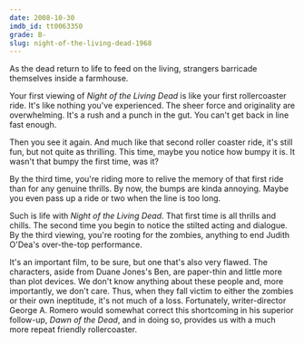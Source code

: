 ```yaml
---
date: 2008-10-30
imdb_id: tt0063350
grade: B-
slug: night-of-the-living-dead-1968
---
```


As the dead return to life to feed on the living, strangers barricade themselves inside a farmhouse.

Your first viewing of _Night of the Living Dead_ is like your first rollercoaster ride. It's like nothing you've experienced. The sheer force and originality are overwhelming. It's a rush and a punch in the gut. You can't get back in line fast enough.

Then you see it again. And much like that second roller coaster ride, it's still fun, but not quite as thrilling. This time, maybe you notice how bumpy it is. It wasn't that bumpy the first time, was it?

By the third time, you're riding more to relive the memory of that first ride than for any genuine thrills. By now, the bumps are kinda annoying. Maybe you even pass up a ride or two when the line is too long.

Such is life with _Night of the Living Dead_. That first time is all thrills and chills. The second time you begin to notice the stilted acting and dialogue. By the third viewing, you're rooting for the zombies, anything to end Judith O'Dea's over-the-top performance.

It's an important film, to be sure, but one that's also very flawed. The characters, aside from Duane Jones's Ben, are paper-thin and little more than plot devices. We don't know anything about these people and, more importantly, we don't care. Thus, when they fall victim to either the zombies or their own ineptitude, it's not much of a loss. Fortunately, writer-director George A. Romero would somewhat correct this shortcoming in his superior follow-up, <span data-imdb-id="tt0077402">_Dawn of the Dead_</span>, and in doing so, provides us with a much more repeat friendly rollercoaster.
